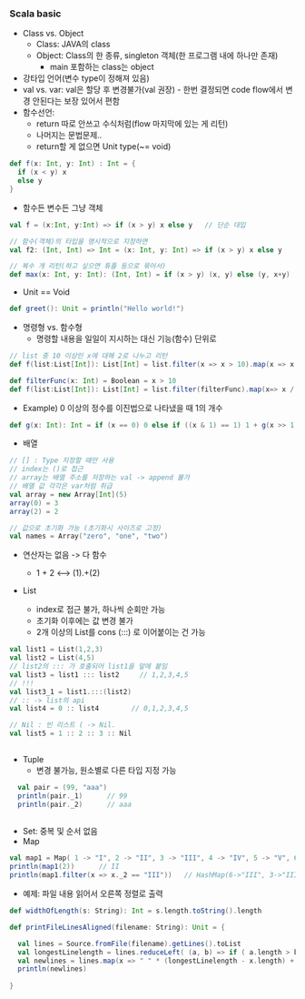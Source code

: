 ### Scala basic
- Class vs. Object
  - Class: JAVA의 class
  - Object: Class의 한 종류, singleton 객체(한 프로그램 내에 하나만 존재)
    - main 포함하는 class는 object
- 강타입 언어(변수 type이 정해져 있음)
- val vs. var: val은 할당 후 변경불가(val 권장) - 한번 결정되면 code flow에서 변경 안된다는 보장 있어서 편함
- 함수선언:
  - return 따로 안쓰고 수식처럼(flow 마지막에 있는 게 리턴)
  - 나머지는 문법문제..
  - return할 게 없으면 Unit type(~= void)
```scala
def f(x: Int, y: Int) : Int = {
  if (x < y) x
  else y
}
```

- 함수든 변수든 그냥 객체
```scala
val f = (x:Int, y:Int) => if (x > y) x else y   // 단순 대입

// 함수(객체)의 타입을 명시적으로 지정하면
val f2: (Int, Int) => Int = (x: Int, y: Int) => if (x > y) x else y

// 복수 개 리턴(하고 싶으면 튜플 등으로 묶어서)
def max(x: Int, y: Int): (Int, Int) = if (x > y) (x, y) else (y, x+y)
```

- Unit == Void
```scala
def greet(): Unit = println("Hello world!")
```

- 명령형 vs. 함수형
  - 명령할 내용을 일일이 지시하는 대신 기능(함수) 단위로
```scala
// list 중 10 이상인 x에 대해 2로 나누고 리턴
def f(list:List[Int]): List[Int] = list.filter(x => x > 10).map(x => x / 2)

def filterFunc(x: Int) = Boolean = x > 10
def f(list:List[Int]): List[Int] = list.filter(filterFunc).map(x=> x / 2)
```

- Example) 0 이상의 정수를 이진법으로 나타냈을 때 1의 개수
```scala
def g(x: Int): Int = if (x == 0) 0 else if ((x & 1) == 1) 1 + g(x >> 1) else g(x >> 1)
```

- 배열
```scala
// [] : Type 지정할 때만 사용
// index는 ()로 접근
// array는 배열 주소를 저장하는 val -> append 불가
// 배열 값 각각은 var처럼 취급
val array = new Array[Int](5)
array(0) = 3
array(2) = 2

// 값으로 초기화 가능 (초기화시 사이즈로 고정)
val names = Array("zero", "one", "two")

```

- 연산자는 없음 -> 다 함수
  - 1 + 2  <-->  (1).+(2)

- List
  - index로 접근 불가, 하나씩 순회만 가능
  - 초기화 이후에는 값 변경 불가
  - 2개 이상의 List를 cons (:::) 로 이어붙이는 건 가능
```scala
val list1 = List(1,2,3)
val list2 = List(4,5)
// list2의 ::: 가 호출되어 list1을 앞에 붙임
val list3 = list1 ::: list2     // 1,2,3,4,5
// !!!
val list3_1 = list1.:::(list2)
// :: -> list의 api
val list4 = 0 :: list4        // 0,1,2,3,4,5

// Nil : 빈 리스트 ( -> Nil.
val list5 = 1 :: 2 :: 3 :: Nil
  
```

- Tuple
  - 변경 불가능, 원소별로 다른 타입 지정 가능
``` scala
  val pair = (99, "aaa")
  println(pair._1)      // 99
  println(pair._2)      // aaa
  
```
 
- Set: 중복 및 순서 없음
- Map
``` scala
val map1 = Map( 1 -> "I", 2 -> "II", 3 -> "III", 4 -> "IV", 5 -> "V", 6 -> "III")
println(map1(2))      // II
println(map1.filter(x => x._2 == "III"))   // HashMap(6->"III", 3->"III")
```  
 
- 예제: 파일 내용 읽어서 오른쪽 정렬로 출력
``` scala
def widthOfLength(s: String): Int = s.length.toString().length

def printFileLinesAligned(filename: String): Unit = {

  val lines = Source.fromFile(filename).getLines().toList
  val longestLinelength = lines.reduceLeft( (a, b) => if ( a.length > b.length ) a else b ).length
  val newlines = lines.map(x => " " * (longestLinelength - x.length) + x + "\n").mkString
  println(newlines)
  
}
  
```

